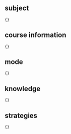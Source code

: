 ## subject

```
{}
```

## course information

```
{}
```

## mode

```
{}
```

## knowledge

```
{}
```

## strategies

```
{}
```
